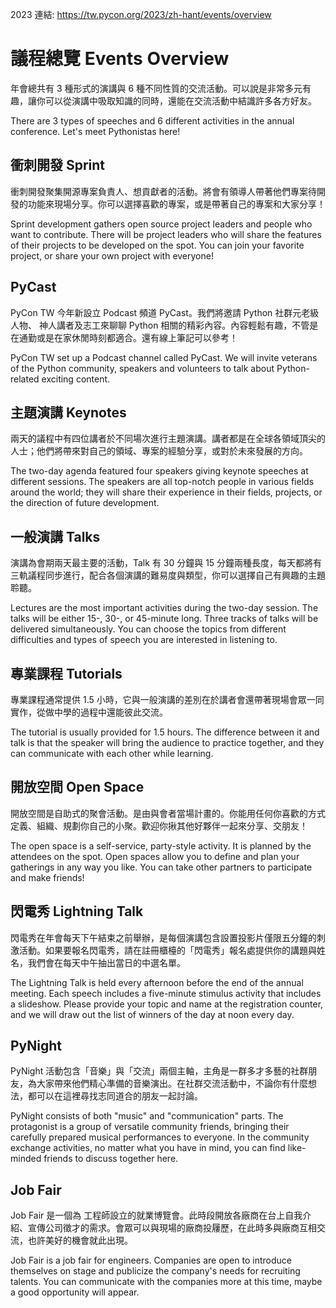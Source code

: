 2023 連結: https://tw.pycon.org/2023/zh-hant/events/overview

# 議程總覽 Events Overview

年會總共有 3 種形式的演講與 6 種不同性質的交流活動。可以說是非常多元有趣，讓你可以從演講中吸取知識的同時，還能在交流活動中結識許多各方好友。

There are 3 types of speeches and 6 different activities in the annual conference. Let's meet Pythonistas here!

## 衝刺開發 Sprint

衝刺開發聚集開源專案負責人、想貢獻者的活動。將會有領導人帶著他們專案待開發的功能來現場分享。你可以選擇喜歡的專案，或是帶著自己的專案和大家分享！

Sprint development gathers open source project leaders and people who want to contribute. There will be project leaders who will share the features of their projects to be developed on the spot. You can join your favorite project, or share your own project with everyone!

## PyCast

PyCon TW 今年新設立 Podcast 頻道 PyCast。我們將邀請 Python 社群元老級人物、 神人講者及志工來聊聊 Python 相關的精彩內容。內容輕鬆有趣，不管是在通勤或是在家休閒時刻都適合。還有線上筆記可以參考！

PyCon TW set up a Podcast channel called PyCast. We will invite veterans of the Python community, speakers and volunteers to talk about Python-related exciting content.

## 主題演講 Keynotes

兩天的議程中有四位講者於不同場次進行主題演講。講者都是在全球各領域頂尖的人士；他們將帶來對自己的領域、專案的經驗分享，或對於未來發展的方向。

The two-day agenda featured four speakers giving keynote speeches at different sessions. The speakers are all top-notch people in various fields around the world; they will share their experience in their fields, projects, or the direction of future development.

## 一般演講 Talks

演講為會期兩天最主要的活動，Talk 有 30 分鐘與 15 分鐘兩種長度，每天都將有三軌議程同步進行，配合各個演講的難易度與類型，你可以選擇自己有興趣的主題聆聽。

Lectures are the most important activities during the two-day session. The talks will be either 15-, 30-, or 45-minute long. Three tracks of talks will be delivered simultaneously. You can choose the topics from different difficulties and types of speech you are interested in listening to.

## 專業課程 Tutorials

專業課程通常提供 1.5 小時，它與一般演講的差別在於講者會還帶著現場會眾一同實作，從做中學的過程中還能彼此交流。

The tutorial is usually provided for 1.5 hours. The difference between it and talk is that the speaker will bring the audience to practice together, and they can communicate with each other while learning.

## 開放空間 Open Space

開放空間是自助式的聚會活動。是由與會者當場計畫的。你能用任何你喜歡的方式定義、組織、規劃你自己的小聚。歡迎你揪其他好夥伴一起來分享、交朋友！

The open space is a self-service, party-style activity. It is planned by the attendees on the spot. Open spaces allow you to define and plan your gatherings in any way you like. You can take other partners to participate and make friends!

## 閃電秀 Lightning Talk

閃電秀在年會每天下午結束之前舉辦，是每個演講包含設置投影片僅限五分鐘的刺激活動。如果要報名閃電秀，請在註冊櫃檯的「閃電秀」報名處提供你的講題與姓名，我們會在每天中午抽出當日的中選名單。

The Lightning Talk is held every afternoon before the end of the annual meeting. Each speech includes a five-minute stimulus activity that includes a slideshow. Please provide your topic and name at the registration counter, and we will draw out the list of winners of the day at noon every day.

## PyNight

PyNight 活動包含「音樂」與「交流」兩個主軸，主角是一群多才多藝的社群朋友，為大家帶來他們精心準備的音樂演出。在社群交流活動中，不論你有什麼想法，都可以在這裡尋找志同道合的朋友一起討論。

PyNight consists of both "music" and "communication" parts. The protagonist is a group of versatile community friends, bringing their carefully prepared musical performances to everyone. In the community exchange activities, no matter what you have in mind, you can find like-minded friends to discuss together here.

## Job Fair

Job Fair 是一個為 工程師設立的就業博覽會。此時段開放各廠商在台上自我介紹、宣傳公司徵才的需求。會眾可以與現場的廠商投屨歷，在此時多與廠商互相交流，也許美好的機會就此出現。

Job Fair is a job fair for engineers. Companies are open to introduce themselves on stage and publicize the company's needs for recruiting talents. You can communicate with the companies more at this time, maybe a good opportunity will appear.
